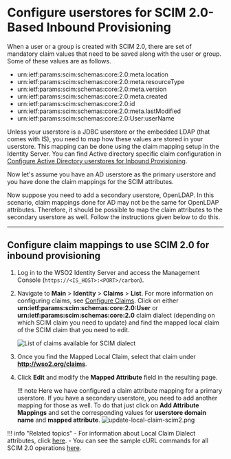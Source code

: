 # Configure userstores for SCIM 2.0-Based Inbound Provisioning 

When a user or a group is created with SCIM 2.0, there are set of mandatory claim values that need to be saved along with the user or group. Some of these values are as follows.

-   urn:ietf:params:scim:schemas:core:2.0:meta.location 
-   urn:ietf:params:scim:schemas:core:2.0:meta.resourceType 
-   urn:ietf:params:scim:schemas:core:2.0:meta.version 
-   urn:ietf:params:scim:schemas:core:2.0:meta.created 
-   urn:ietf:params:scim:schemas:core:2.0:id 
-   urn:ietf:params:scim:schemas:core:2.0:meta.lastModified 
-   urn:ietf:params:scim:schemas:core:2.0:User:userName

Unless your userstore is a JDBC userstore or the embedded LDAP (that comes with IS), you need to map how these values are stored in your userstore. This mapping can be done using the claim mapping setup in the Identity Server. You can find Active directory specific claim configuration in [Configure Active Directory userstores for Inbound Provisioning]({{base_path}}/guides/identity-lifecycles/configure-active-directory-user-stores-for-scim-2.0-based-inbound-provisioning/).

Now let's assume you have an AD userstore as the primary userstore and you have done the claim mappings for the SCIM attributes. 

Now suppose you need to add a secondary userstore, OpenLDAP. In this scenario, claim mappings done for AD may not be the same for OpenLDAP attributes. Therefore, it should be possible to map the claim attributes to the secondary userstore as well. Follow the instructions given below to do this.

---

## Configure claim mappings to use SCIM 2.0 for inbound provisioning 

1.  Log in to the WSO2 Identity Server and access the Management Console (`https://<IS_HOST>:<PORT>/carbon`).

2.  Navigate to **Main** >  **Identity** > **Claims** > **List**. For more information on configuring claims, see [Configure Claims]({{base_path}}/guides/dialects/configure-claims). Click on either **urn:ietf:params:scim:schemas:core:2.0:User** or **urn:ietf:params:scim:schemas:core:2.0** claim dialect (depending on which SCIM claim you need to update) and find the mapped local claim of the SCIM claim that you need to edit. 

    ![List of claims available for SCIM dialect]({{base_path}}/assets/img/guides/claim-list-scim2.png)

3.  Once you find the Mapped Local Claim, select that claim under **http://wso2.org/claims**.
4.  Click **Edit** and modify the **Mapped Attribute** field in the resulting page.
    
    !!! note 
        Here we have configured a claim attribute mapping for a primary userstore. If you have a secondary userstore, you need to add another mapping for those as well. To do that just click on **Add Attribute Mappings** and set the corresponding values for **userstore domain name** and **mapped attribute**.
        ![update-local-claim-scim2.png]({{base_path}}/assets/img/guides/update-local-claim-scim2.png)


!!! info "Related topics"
    -   For information about Local Claim Dialect attributes, click [here]({{base_path}}/guides/dialects/add-claim-mapping/).
    -	You can see the sample cURL commands for all SCIM 2.0 operations [here]({{base_path}}/apis/scim2-rest-apis). 
